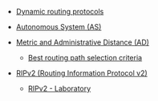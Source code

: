 
- [Dynamic routing protocols](Dynamic%20routing%20protocols.md)
- [Autonomous System (AS)](Autonomous%20System%20(AS).md)
- [Metric and Administrative Distance (AD)](Metric%20and%20Administrative%20Distance%20(AD).md)
	- [Best routing path selection criteria](Best%20routing%20path%20selection%20criteria.md)


- [RIPv2 (Routing Information Protocol v2)](RIPv2%20(Routing%20Information%20Protocol%20v2).md)
	- [RIPv2 - Laboratory](RIPv2%20-%20Laboratory.md)